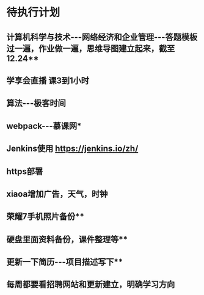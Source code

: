 # 待执行计划  

## 计算机科学与技术---网络经济和企业管理---答题模板过一遍，作业做一遍，思维导图建立起来，截至12.24** 

## 学享会直播 课3到1小时

## 算法---极客时间  

## webpack---慕课网*  

## Jenkins使用 https://jenkins.io/zh/  

## https部署  

## xiaoa增加广告，天气，时钟  

## 荣耀7手机照片备份**  

## 硬盘里面资料备份，课件整理等**  

## 更新一下简历---项目描述写下**  

## 每周都要看招聘网站和更新建立，明确学习方向
